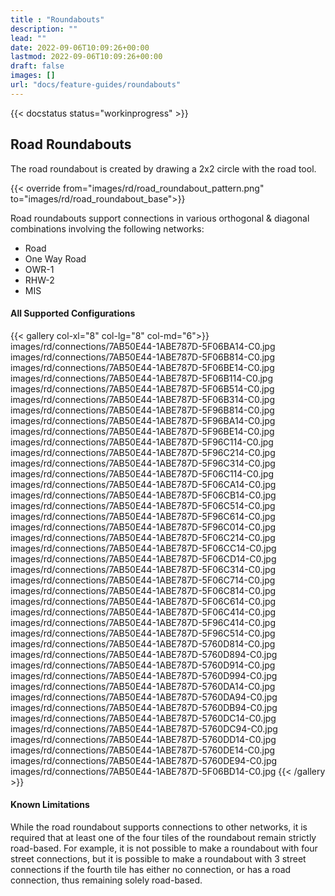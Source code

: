```yaml
---
title : "Roundabouts"
description: ""
lead: ""
date: 2022-09-06T10:09:26+00:00
lastmod: 2022-09-06T10:09:26+00:00
draft: false
images: []
url: "docs/feature-guides/roundabouts"
---
```


{{< docstatus status="workinprogress" >}}

## Road Roundabouts

The road roundabout is created by drawing a 2x2 circle with the road tool.

{{< override from="images/rd/road_roundabout_pattern.png" to="images/rd/road_roundabout_base">}}

Road roundabouts support connections in various orthogonal & diagonal combinations involving the following networks:

- Road
- One Way Road
- OWR-1
- RHW-2
- MIS

#### All Supported Configurations

{{< gallery col-xl="8" col-lg="8" col-md="6">}}
  images/rd/connections/7AB50E44-1ABE787D-5F06BA14-C0.jpg
  images/rd/connections/7AB50E44-1ABE787D-5F06B814-C0.jpg
  images/rd/connections/7AB50E44-1ABE787D-5F06BE14-C0.jpg
  images/rd/connections/7AB50E44-1ABE787D-5F06B114-C0.jpg
  images/rd/connections/7AB50E44-1ABE787D-5F06B514-C0.jpg
  images/rd/connections/7AB50E44-1ABE787D-5F06B314-C0.jpg
  images/rd/connections/7AB50E44-1ABE787D-5F96B814-C0.jpg
  images/rd/connections/7AB50E44-1ABE787D-5F96BA14-C0.jpg
  images/rd/connections/7AB50E44-1ABE787D-5F96BE14-C0.jpg
  images/rd/connections/7AB50E44-1ABE787D-5F96C114-C0.jpg
  images/rd/connections/7AB50E44-1ABE787D-5F96C214-C0.jpg
  images/rd/connections/7AB50E44-1ABE787D-5F96C314-C0.jpg
  images/rd/connections/7AB50E44-1ABE787D-5F06C114-C0.jpg
  images/rd/connections/7AB50E44-1ABE787D-5F06CA14-C0.jpg
  images/rd/connections/7AB50E44-1ABE787D-5F06CB14-C0.jpg
  images/rd/connections/7AB50E44-1ABE787D-5F06C514-C0.jpg
  images/rd/connections/7AB50E44-1ABE787D-5F96C614-C0.jpg
  images/rd/connections/7AB50E44-1ABE787D-5F96C014-C0.jpg
  images/rd/connections/7AB50E44-1ABE787D-5F06C214-C0.jpg
  images/rd/connections/7AB50E44-1ABE787D-5F06CC14-C0.jpg
  images/rd/connections/7AB50E44-1ABE787D-5F06CD14-C0.jpg
  images/rd/connections/7AB50E44-1ABE787D-5F06C314-C0.jpg
  images/rd/connections/7AB50E44-1ABE787D-5F06C714-C0.jpg
  images/rd/connections/7AB50E44-1ABE787D-5F06C814-C0.jpg
  images/rd/connections/7AB50E44-1ABE787D-5F06C614-C0.jpg
  images/rd/connections/7AB50E44-1ABE787D-5F06C414-C0.jpg
  images/rd/connections/7AB50E44-1ABE787D-5F96C414-C0.jpg
  images/rd/connections/7AB50E44-1ABE787D-5F96C514-C0.jpg
  images/rd/connections/7AB50E44-1ABE787D-5760D814-C0.jpg
  images/rd/connections/7AB50E44-1ABE787D-5760D894-C0.jpg
  images/rd/connections/7AB50E44-1ABE787D-5760D914-C0.jpg
  images/rd/connections/7AB50E44-1ABE787D-5760D994-C0.jpg
  images/rd/connections/7AB50E44-1ABE787D-5760DA14-C0.jpg
  images/rd/connections/7AB50E44-1ABE787D-5760DA94-C0.jpg
  images/rd/connections/7AB50E44-1ABE787D-5760DB94-C0.jpg
  images/rd/connections/7AB50E44-1ABE787D-5760DC14-C0.jpg
  images/rd/connections/7AB50E44-1ABE787D-5760DC94-C0.jpg
  images/rd/connections/7AB50E44-1ABE787D-5760DD14-C0.jpg
  images/rd/connections/7AB50E44-1ABE787D-5760DE14-C0.jpg
  images/rd/connections/7AB50E44-1ABE787D-5760DE94-C0.jpg
  images/rd/connections/7AB50E44-1ABE787D-5F06BD14-C0.jpg
{{< /gallery >}}

#### Known Limitations

While the road roundabout supports connections to other networks, it is required that at least one of the four tiles of the roundabout remain strictly road-based.  For example, it is not possible to make a roundabout with four street connections, but it is possible to make a roundabout with 3 street connections if the fourth tile has either no connection, or has a road connection, thus remaining solely road-based.